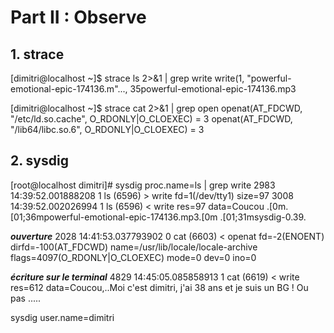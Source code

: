 # Part II : Observe

## 1. strace

[dimitri@localhost ~]$ strace ls 2>&1 | grep write
write(1, "powerful-emotional-epic-174136.m"..., 35powerful-emotional-epic-174136.mp3

[dimitri@localhost ~]$ strace cat 2>&1 | grep open
openat(AT_FDCWD, "/etc/ld.so.cache", O_RDONLY|O_CLOEXEC) = 3
openat(AT_FDCWD, "/lib64/libc.so.6", O_RDONLY|O_CLOEXEC) = 3

## 2. sysdig

[root@localhost dimitri]# sysdig proc.name=ls | grep write
2983 14:39:52.001888208 1 ls (6596) > write fd=1(<f>/dev/tty1) size=97
3008 14:39:52.002026994 1 ls (6596) < write res=97 data=Coucou  .[0m.[01;36mpowerful-emotional-epic-174136.mp3.[0m  .[01;31msysdig-0.39.

***ouverture***
2028 14:41:53.037793902 0 cat (6603) < openat fd=-2(ENOENT) dirfd=-100(AT_FDCWD) name=/usr/lib/locale/locale-archive flags=4097(O_RDONLY|O_CLOEXEC) mode=0 dev=0 ino=0

***écriture sur le terminal***
4829 14:45:05.085858913 1 cat (6619) < write res=612 data=Coucou,..Moi c'est dimitri, j'ai 38 ans et je suis un BG ! Ou pas .....

sysdig user.name=dimitri
